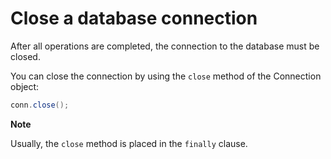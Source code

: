 Close a database connection 
================================================

After all operations are completed, the connection to the database must be closed. 

You can close the connection by using the `close` method of the Connection object:

```java
conn.close();
```


**Note**



Usually, the `close` method is placed in the `finally` clause.

